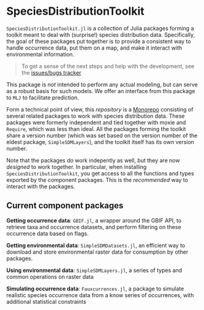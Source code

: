 # SpeciesDistributionToolkit

`SpeciesDistributionToolkit.jl` is a collection of Julia packages forming a
toolkit meant to deal with (surprise!) species distribution data. Specifically,
the goal of these packages put together is to provide a consistent way to handle
occurrence data, put them on a map, and make it interact with environmental
information.

> To get a sense of the next steps and help with the development, see the 
[issues/bugs tracker](https://github.com/orgs/PoisotLab/projects/3)

This package is *not* intended to perform any actual modeling, but can serve as
a robust basis for such models. We offer an interface from this package to `MLJ`
to facilitate prediction.

Form a technical point of view, this *repository* is a [Monorepo][mnrp]
consisting of several related packages to work with species distribution data.
These packages were formerly independent and tied together with moxie and
`Require`, which was less than ideal. All the packages forming the toolkit share
a version number (which was set based on the version number of the eldest
package, `SimpleSDMLayers`), and the toolkit itself has its own version number.

[mnrp]: https://monorepo.tools/

Note that the packages *do* work indepently as well, but they are now *designed*
to work together. In particular, when installing `SpeciesDistributionToolkit`,
you get access to all the functions and types exported by the component
packages. This is the *recommended* way to interact with the packages.

## Current component packages

**Getting occurrence data**: `GBIF.jl`, a wrapper around the GBIF API, to
retrieve taxa and occurrence datasets, and perform filtering on these occurrence
data based on flags.

**Getting environmental data**: `SimpleSDMDatasets.jl`, an efficient way to
download and store environmental raster data for consumption by other packages.

**Using environmental data**: `SimpleSDMLayers.jl`, a series of types and common
operations on raster data

**Simulating occurrence data**: `Fauxcurrences.jl`, a package to simulate
realistic species occurrence data from a know series of occurrences, with
additional statistical constraints
